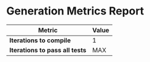 # Generation Metrics Report

| Metric                          | Value     |
|---------------------------------|-----------|
| **Iterations to  compile**      | 1         |
| **Iterations to pass all tests**| MAX       |

